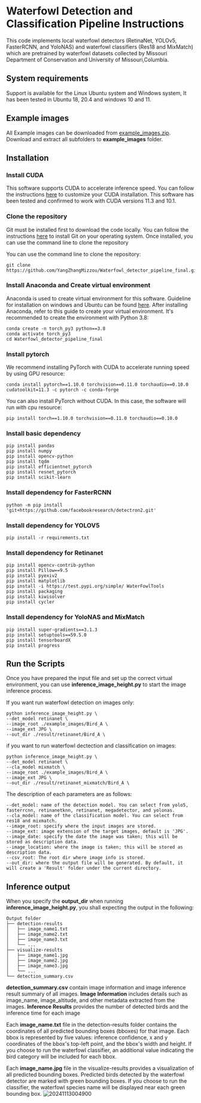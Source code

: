# Waterfowl Detection and Classification Pipeline Instructions

This code implements local waterfowl detectors (RetinaNet, YOLOv5, FasterRCNN, and YoloNAS) and waterfowl classifiers (Res18 and MixMatch) which are pretrained by waterfowl datasets collected by Missouri Department of Conservation and University of Missouri,Columbia.

## System requirements
Support is available for the Linux Ubuntu system and Windows system, It has been tested in Ubuntu 18, 20.4 and windows 10 and 11.

## Example images

All Example images can be downloaded from [example_images.zip](https://drive.google.com/file/d/1GpPj6GQl_-oaCb7y-YwId4sUjyLDvipQ/view?usp=sharing). Download and  extract all subfolders to **example_images** folder. 

## Installation

### Install CUDA

This software supports CUDA to accelerate inference speed. You can follow the instructions [here](https://docs.nvidia.com/cuda/cuda-installation-guide-microsoft-windows/index.html) to customize your CUDA installation. This software has been tested and confirmed to work with CUDA versions 11.3 and 10.1.

### Clone the repository

Git must be installed first to download the code locally. You can follow the instructions [here](https://git-scm.com/book/en/v2/Getting-Started-Installing-Git) to install Git on your operating system. Once installed, you can use the command line to clone the repository

You can use the command line to clone the repository:
```
git clone https://github.com/YangZhangMizzou/Waterfowl_detector_pipeline_final.git
```

### Install Anaconda and Create virtual environment

Anaconda is used to create virtual environment for this software. Guideline for installation on windows and Ubuntu can be found [here](https://docs.anaconda.com/anaconda/install/linux/). After installing Anaconda, refer to this guide to create your virtual environment. It's recommended to create the environment with Python 3.8:

```
conda create -n torch_py3 python==3.8
conda activate torch_py3
cd Waterfowl_detector_pipeline_final
```

### Install pytorch
We recommend installing PyTorch with CUDA to accelerate running speed by using GPU resource:
```
conda install pytorch==1.10.0 torchvision==0.11.0 torchaudio==0.10.0 cudatoolkit=11.3 -c pytorch -c conda-forge
```
You can also install PyTorch without CUDA. In this case, the software will run with cpu resource:
```
pip install torch==1.10.0 torchvision==0.11.0 torchaudio==0.10.0
```

### Install basic dependency

```
pip install pandas
pip install numpy
pip install opencv-python
pip install tqdm
pip install efficientnet_pytorch
pip install resnet_pytorch
pip install scikit-learn
```

### Install dependency for FasterRCNN

```
python -m pip install 'git+https://github.com/facebookresearch/detectron2.git'
```

### Install dependency for YOLOV5

```
pip install -r requirements.txt
```

### Install dependency for Retinanet

```
pip install opencv-contrib-python
pip install Pillow==9.5
pip install pyexiv2
pip install matplotlib
pip install -i https://test.pypi.org/simple/ WaterFowlTools
pip install packaging
pip install kiwisolver
pip install cycler
```


### Install dependency for YoloNAS and MixMatch

```
pip install super-gradients==3.1.3
pip install setuptools==59.5.0
pip install tensorboardX
pip install progress
```

## Run the Scripts
Once you have prepared the input file and set up the correct virtual environment, you can use **inference_image_height.py**  to start the image inference process.

If you want run waterfowl detection on images only:
```
python inference_image_height.py \
--det_model retinanet \
--image_root ./example_images/Bird_A \
--image_ext JPG \
--out_dir ./result/retinanet/Bird_A \
```

if you want to run waterfowl dectection and classification on images:
```
python inference_image_height.py \
--det_model retinanet \
--cla_model mixmatch \
--image_root ./example_images/Bird_A \
--image_ext JPG \
--out_dir ./result/retinanet_mixmatch/Bird_A \
```

The description of each parameters are as follows:
```
--det_model: name of the detection model. You can select from yolo5, fasterrcnn, retinanetknn, retinanet, megadetector, and yolonas.
--cla_model: name of the classification model. You can select from res18 and mixmatch.
--image_root: specify where the input images are stored.
--image_ext: image extension of the target images, default is 'JPG'.
--image_date: specify the date the image was taken; this will be stored as description data.
--image_location: where the image is taken; this will be stored as description data.
--csv_root: The root dir where image info is stored.
--out_dir: where the output file will be generated. By default, it will create a 'Result' folder under the current directory.
```

## Inference output
When you specify the **output_dir** when running **inference_image_height.py**, you shall expecting the output in the following:
```
Output folder 
├── detection-results
│   ├── image_name1.txt
│   ├── image_name2.txt
│   ├── image_name3.txt
│   └── ...
├── visualize-results
│   ├── image_name1.jpg
│   ├── image_name2.jpg
│   ├── image_name3.jpg
│   └── ...
└── detection_summary.csv 
```

**detection_summary.csv** contain image information and image inference result summary of all images. **Image Information** includes details such as image_name, image_altitude, and other metadata extracted from the images. **Inference Results** provides the number of detected birds and the inference time for each image

Each **image_name.txt** file in the detection-results folder contains the coordinates of all predicted bounding boxes (bboxes) for that image. Each bbox is represented by five values: inference confidence, x and y coordinates of the bbox's top-left point, and the bbox's width and height. If you choose to run the waterfowl classifier, an additional value indicating the bird category will be included for each bbox.

Each **image_name.jpg** file in the visualize-results provides a visualization of all predicted bounding boxes. Predicted birds detected by the waterfowl detector are marked with green bounding boxes. If you choose to run the classifier, the waterfowl species name will be displayed near each green bounding box.
![20241113004900](https://github.com/user-attachments/assets/b033de5f-43c1-47ad-8c0e-ff39d0ac85cd)









